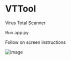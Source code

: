 # VTTool
Virus Total Scanner

Run app.py

Follow on screen instructions

![image](https://github.com/user-attachments/assets/90aba5c2-0cd6-41fc-8d91-ab177759ce6c)
